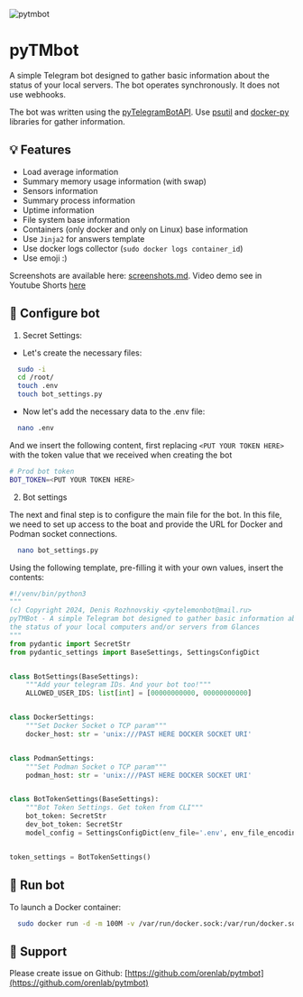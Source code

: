 ![pytmbot](https://socialify.git.ci/orenlab/pytmbot/image?description=1&forks=1&issues=1&language=1&name=1&owner=1&pattern=Floating%20Cogs&pulls=1&stargazers=1&theme=Auto)

# pyTMbot

A simple Telegram bot designed to gather basic information about the status of your local servers. The bot operates
synchronously. It does not use webhooks.

The bot was written using the [pyTelegramBotAPI](https://github.com/eternnoir/pyTelegramBotAPI).
Use [psutil](https://github.com/giampaolo/psutil) and [docker-py](https://github.com/docker/docker-py) libraries for
gather information.

## 💡 Features

- Load average information
- Summary memory usage information (with swap)
- Sensors information
- Summary process information
- Uptime information
- File system base information
- Containers (only docker and only on Linux) base information
- Use `Jinja2` for answers template
- Use docker logs collector (`sudo docker logs container_id`)
- Use emoji :)

Screenshots are available here: [screenshots.md](docs/screenshots.md).
Video demo see in Youtube Shorts [here](https://youtube.com/shorts/81RE_PNjxLQ?feature=shared)

## 🧪 Configure bot

1. Secret Settings:

* Let's create the necessary files:

```bash
  sudo -i
  cd /root/
  touch .env
  touch bot_settings.py
```

* Now let's add the necessary data to the .env file:

```bash
  nano .env
```

And we insert the following content, first replacing `<PUT YOUR TOKEN HERE>` with the token value that we received when
creating the bot

```bash
# Prod bot token
BOT_TOKEN=<PUT YOUR TOKEN HERE>
```

2. Bot settings

The next and final step is to configure the main file for the bot. In this file, we need to set up access to the boat
and provide the URL for Docker and Podman socket connections.

```bash
  nano bot_settings.py
```

Using the following template, pre-filling it with your own values, insert the contents:

```python
#!/venv/bin/python3
"""
(c) Copyright 2024, Denis Rozhnovskiy <pytelemonbot@mail.ru>
pyTMBot - A simple Telegram bot designed to gather basic information about
the status of your local computers and/or servers from Glances
"""
from pydantic import SecretStr
from pydantic_settings import BaseSettings, SettingsConfigDict


class BotSettings(BaseSettings):
    """Add your telegram IDs. And your bot too!"""
    ALLOWED_USER_IDS: list[int] = [00000000000, 00000000000]


class DockerSettings:
    """Set Docker Socket o TCP param"""
    docker_host: str = 'unix:///PAST HERE DOCKER SOCKET URI'


class PodmanSettings:
    """Set Podman Socket o TCP param"""
    podman_host: str = 'unix:///PAST HERE DOCKER SOCKET URI'


class BotTokenSettings(BaseSettings):
    """Bot Token Settings. Get token from CLI"""
    bot_token: SecretStr
    dev_bot_token: SecretStr
    model_config = SettingsConfigDict(env_file='.env', env_file_encoding='utf-8')


token_settings = BotTokenSettings()

```

## 🔌 Run bot

To launch a Docker container:

```bash
  sudo docker run -d -m 100M -v /var/run/docker.sock:/var/run/docker.sock:ro -v /root/.env:/opt/pytmbot/.env:ro -v /root/bot_setting.py:/opt/pytmbot/app/core/settings/bot_settings.py:ro --restart=always --name=pytmbot --pid=host --security-opt=no-new-privileges orenlab/pytmbot:0.0.5
```

## 👾 Support

Please create issue on Github: [https://github.com/orenlab/pytmbot](https://github.com/orenlab/pytmbot)